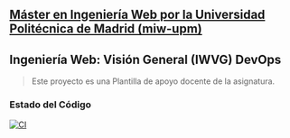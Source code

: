## [Máster en Ingeniería Web por la Universidad Politécnica de Madrid (miw-upm)](http://miw.etsisi.upm.es)
## Ingeniería Web: Visión General (IWVG) DevOps
> Este proyecto es una Plantilla de apoyo docente de la asignatura.

### Estado del Código
[![CI](https://github.com/joralvmel/iwvg-devops-alvarez-jorge/actions/workflows/ci.yml/badge.svg)](https://github.com/joralvmel/iwvg-devops-alvarez-jorge/actions/workflows/ci.yml)
